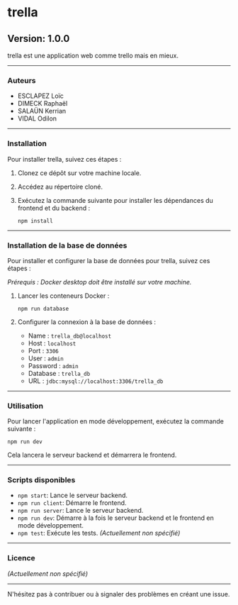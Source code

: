 # trella

## Version: 1.0.0

trella est une application web comme trello mais en mieux.

---

### Auteurs

- ESCLAPEZ Loïc
- DIMECK Raphaël
- SALAÜN Kerrian
- VIDAL Odilon

---

### Installation

Pour installer trella, suivez ces étapes :

1. Clonez ce dépôt sur votre machine locale.
2. Accédez au répertoire cloné.
3. Exécutez la commande suivante pour installer les dépendances du frontend et du backend :

    ```
    npm install
    ```

---

### Installation de la base de données

Pour installer et configurer la base de données pour trella, suivez ces étapes :

*Prérequis : Docker desktop doit être installé sur votre machine.*

1. Lancer les conteneurs Docker :

    ```
    npm run database
    ```

2. Configurer la connexion à la base de données :
    - Name : `trella_db@localhost`
    - Host : `localhost`
    - Port : `3306`
    - User : `admin`
    - Password : `admin`
    - Database : `trella_db`
    - URL : `jdbc:mysql://localhost:3306/trella_db`

---

### Utilisation

Pour lancer l'application en mode développement, exécutez la commande suivante :

    npm run dev

Cela lancera le serveur backend et démarrera le frontend.

---

### Scripts disponibles

- `npm start`: Lance le serveur backend.
- `npm run client`: Démarre le frontend.
- `npm run server`: Lance le serveur backend.
- `npm run dev`: Démarre à la fois le serveur backend et le frontend en mode développement.
- `npm test`: Exécute les tests. *(Actuellement non spécifié)*

---

### Licence

*(Actuellement non spécifié)*

---

N'hésitez pas à contribuer ou à signaler des problèmes en créant une issue.


